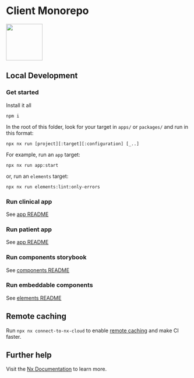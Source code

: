 # Client Monorepo

<a alt="photon logo" href="https://nx.dev" target="_blank" rel="noreferrer"><img src="https://uploads-ssl.webflow.com/636c1da7b9e42c43e229900c/636c1da7b9e42caa79299017_header-logo.svg" width="100"></a>

## Local Development

### Get started

Install it all

```
npm i
```

In the root of this folder, look for your target in `apps/` or `packages/` and run in this format:

```
npx nx run [project][:target][:configuration] [_..]
```

For example, run an `app` target:

```
npx nx run app:start
```

or, run an `elements` target:

```
npx nx run elements:lint:only-errors
```

### Run clinical app

See [app README](apps/app/README.md)

### Run patient app

See [app README](apps/patient/README.md)

### Run components storybook

See [components README](packages/components/README.md)

### Run embeddable components

See [elements README](packages/elements/README.md)

## Remote caching

Run `npx nx connect-to-nx-cloud` to enable [remote caching](https://nx.app) and make CI faster.

## Further help

Visit the [Nx Documentation](https://nx.dev) to learn more.
